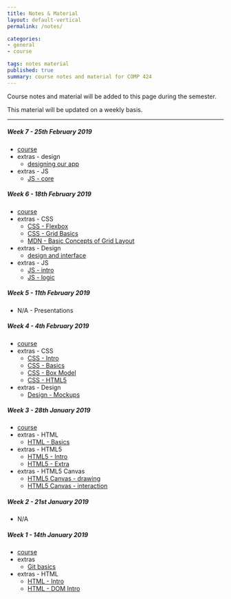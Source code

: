 ```yaml
---
title: Notes & Material
layout: default-vertical
permalink: /notes/

categories:
- general
- course

tags: notes material
published: true
summary: course notes and material for COMP 424
---
```


Course notes and material will be added to this page during the semester.

This material will be updated on a weekly basis.

***

<!-- ##### Week 15 - 4th December 2018
  * extras - Final Report Outline
    * [Final Report Outline](/assets/docs/extras/2018/fall/comp424-final-report-outline.pdf)

##### Week 14 - 27th November 2018
  * [course](/assets/docs/2018/fall/comp424-week14.pdf)
  * extras - Final Report Outline
    * [Final Report Outline](/assets/docs/extras/2018/fall/comp424-final-report-outline.pdf)
  * extras - Node.js
    * [Node.js updating](/assets/docs/extras/2018/fall/node/update-nodejs.pdf)
  * extras - Node.js & Express
    * [Node.js & Express starter](/assets/docs/extras/2018/fall/node/node-express-starter.pdf)
  * extras - Node.js, Express, and MongoDB
    * [Node.js and MongoDB](/assets/docs/extras/2018/fall/node/nodejs-mongo-outline.pdf)
  * extras - Node.js API
    * [Heroku & Postman](/assets/docs/extras/2018/fall/node-api-todos/heroku-mongo-postman.pdf)
    * [Data stores & APIs - MongoDB and native driver](/assets/docs/extras/2018/fall/node-api-todos/mongodb-native-driver-api.pdf)
    * [Node Todos API](/assets/docs/extras/2018/fall/node-api-todos/node-todos-api.pdf)
    * [Testing - Node Todos API](/assets/docs/extras/2018/fall/node-api-todos/testing-todos-api.pdf)
  * extras - Node.js & Web Sockets
    * [Node.js & Socket.io](/assets/docs/extras/2018/fall/node/web-sockets/notes-nodejs-socketio.pdf)

##### Week 13 - 20th November 2018
  * [course](/assets/docs/2018/fall/comp424-week13.pdf)
  * extras - Heroku & MongoDB setup
    * [Heroku & MongoDB](/assets/docs/extras/2018/fall/various/heroku-mongodb-setup.pdf)
  * extras - Node.js and Express
    * [Node.js outline](/assets/docs/extras/2018/fall/node/nodejs-outline.pdf)
    * [Node.js and Express](/assets/docs/extras/2018/fall/node/nodejs-express-outline.pdf)
  * extras - Web development - patterns
    * [Observer pattern](/assets/docs/extras/2018/fall/web-general/patterns/observer.pdf)
    * [Pubsub pattern](/assets/docs/extras/2018/fall/web-general/patterns/pubsub.pdf)

##### Week 12 - 13th November 2018
  * [course](/assets/docs/2018/fall/comp424-week12.pdf)
  * extras - Heroku & Git setup
    * [Heroku & Git](/assets/docs/extras/2018/fall/various/git-heroku-setup.pdf)
  * extras - JS
	  * [JS - Generators and Promises](/assets/docs/extras/2018/fall/js/js-generators-promises.pdf)
	  * [JS - Working with the DOM](/assets/docs/extras/2018/fall/web-general/dom/notes-js-dom.pdf)
  * extras - various
	  * [UI concept - autoscroll](/assets/docs/extras/2018/fall/web-general/basic/notes-basic-autoscroll.pdf)

##### Week 11 - 6th November 2018
  * [course](/assets/docs/2018/fall/comp424-week11.pdf)
  * extras - data stores
	  * [Firebase - authentication](/assets/docs/extras/2018/fall/data-stores/firebase/ds-firebase-auth-guide.pdf)
	  * [Firebase - setup & usage](/assets/docs/extras/2018/fall/data-stores/firebase/ds-firebase-guide.pdf)
  * extras - design
	  * [design and information architecture](/assets/docs/extras/2018/fall/design/design-information-architecture.pdf)

##### Week 10 - 30th October 2018
  * extras - various
    * [JS - Google APIs Overview](/assets/docs/extras/2018/fall/various/google-apis-overview.pdf)
    * [JS - OAuth 2.0 with Google APIs](/assets/docs/extras/2018/fall/various/oauth-google-api.pdf)
	* extras - Web development - general
    * [Basic geolocation](/assets/docs/extras/2018/fall/web-general/basic/notes-basic-geolocation.pdf)
    * [Basic timestamps](/assets/docs/extras/2018/fall/web-general/basic/notes-basic-timestamps.pdf)

##### Week 9 - 23rd October 2018
  * [course](/assets/docs/2018/fall/comp424-week9.pdf)
  * extras - CSS
    * [Flexbox - guide & usage](/assets/docs/extras/2018/fall/css/css-flexbox-guide.pdf)
  * extras - JS
    * [JS - json](/assets/docs/extras/2018/fall/js/js-json.pdf)
-->

##### Week 7 - 25th February 2019
  * [course](/assets/docs/2019/spring/comp424-week7.pdf)
  * extras - design
    * [designing our app](/assets/docs/extras/2019/design/design-our-app.pdf)
  * extras - JS
    * [JS - core](/assets/docs/extras/2019/js/js-core.pdf)

##### Week 6 - 18th February 2019
  * [course](/assets/docs/2019/spring/comp424-week6.pdf)
  * extras - CSS
    * [CSS - Flexbox](/assets/docs/extras/2019/css/css-flexbox-guide.pdf)
    * [CSS - Grid Basics](/assets/docs/extras/2019/css/css-grid.pdf)
    * [MDN - Basic Concepts of Grid Layout](/assets/docs/extras/2019/css/mdn-css-grid-basics.pdf)
  * extras - Design
    * [design and interface](/assets/docs/extras/2019/design/design-interface-intro.pdf)
  * extras - JS
    * [JS - intro](/assets/docs/extras/2019/js/js-intro.pdf)
    * [JS - logic](/assets/docs/extras/2019/js/js-logic.pdf)

##### Week 5 - 11th February 2019

  * N/A - Presentations

##### Week 4 - 4th February 2019
  * [course](/assets/docs/2019/spring/comp424-week4.pdf)
  * extras - CSS
    * [CSS - Intro](/assets/docs/extras/2019/css/css-intro.pdf)
    * [CSS - Basics](/assets/docs/extras/2019/css/css-basics.pdf)
    * [CSS - Box Model](/assets/docs/extras/2019/css/css-box-model.pdf)
    * [CSS - HTML5](/assets/docs/extras/2019/css/css-html5.pdf)
  * extras - Design
    * [Design - Mockups](/assets/docs/extras/2019/design/design-mockups.pdf)

##### Week 3 - 28th January 2019
  * [course](/assets/docs/2019/spring/comp424-week3.pdf)
  * extras - HTML
    * [HTML - Basics](/assets/docs/extras/2019/html/html-basics.pdf)
  * extras - HTML5
    * [HTML5 - Intro](/assets/docs/extras/2019/html5/html5-intro.pdf)
    * [HTML5 - Extra](/assets/docs/extras/2019/html5/html5-extra.pdf)
  * extras - HTML5 Canvas
	  * [HTML5 Canvas - drawing](/assets/docs/extras/2019/canvas/canvas-drawing.pdf)
	  * [HTML5 Canvas - interaction](/assets/docs/extras/2019/canvas/canvas-interaction.pdf)

##### Week 2 - 21st January 2019
  * N/A

##### Week 1 - 14th January 2019
  * [course](/assets/docs/2019/spring/comp424-week1.pdf)
  * extras
    * [Git basics](/assets/docs/extras/git-basics.pdf)
  * extras - HTML
    * [HTML - Intro](/assets/docs/extras/2019/html/html-intro.pdf)
    * [HTML - DOM Intro](/assets/docs/extras/2019/html/html-dom-intro.pdf)
